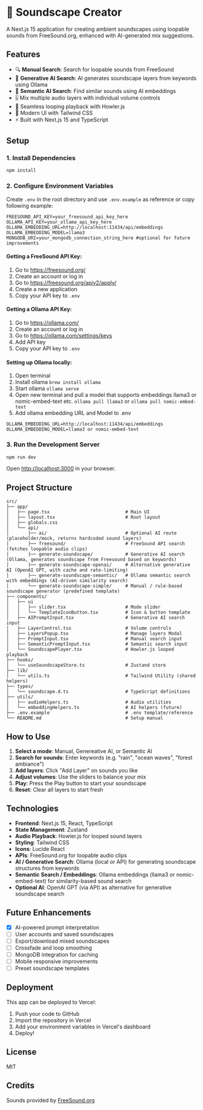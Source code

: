# 🎵 Soundscape Creator

A Next.js 15 application for creating ambient soundscapes using loopable sounds from FreeSound.org, enhanced with AI-generated mix suggestions.

## Features

- 🔍 **Manual Search**: Search for loopable sounds from FreeSound
- 🤖 **Generative AI Search**: AI generates soundscape layers from keywords using Ollama
- 🧠 **Semantic AI Search**: Find similar sounds using AI embeddings
- 🎚️ Mix multiple audio layers with individual volume controls
- 🔄 Seamless looping playback with Howler.js
- 🎨 Modern UI with Tailwind CSS
- ⚡ Built with Next.js 15 and TypeScript

## Setup

### 1. Install Dependencies

```bash
npm install
```

### 2. Configure Environment Variables

Create `.env` in the root directory and use `.env.example` as reference or copy following example:

```
FREESOUND_API_KEY=your_freesound_api_key_here
OLLAMA_API_KEY=your_ollama_api_key_here
OLLAMA_EMBEDDING_URL=http://localhost:11434/api/embeddings
OLLAMA_EMBEDDING_MODEL=llama3
MONGODB_URI=your_mongodb_connection_string_here #optional for future improvements
```

#### Getting a FreeSound API Key:

1. Go to https://freesound.org/
2. Create an account or log in
3. Go to https://freesound.org/apiv2/apply/
4. Create a new application
5. Copy your API key to `.env`

#### Getting a Ollama API Key:

1. Go to https://ollama.com/
2. Create an account or log in
3. Go to https://ollama.com/settings/keys
4. Add API key
5. Copy your API key to `.env`

#### Setting up Ollama locally:

1. Open terminal
2. Install ollama `brew install ollama`
3. Start ollama `ollama serve`
4. Open new terminal and pull a model that supports embeddings llama3 or nomic-embed-text etc. `ollama pull llama3` or `ollama pull nomic-embed-text`
5. Add ollama embedding URL and Model to .env

```
OLLAMA_EMBEDDING_URL=http://localhost:11434/api/embeddings
OLLAMA_EMBEDDING_MODEL=llama3 or nomic-embed-text
```

### 3. Run the Development Server

```bash
npm run dev
```

Open [http://localhost:3000](http://localhost:3000) in your browser.

## Project Structure

```
src/
├── app/
│   ├── page.tsx                            # Main UI
│   ├── layout.tsx                          # Root layout
│   ├── globals.css                         
│   └── api/
│       ├── ai/                             # Optional AI route (placeholder/mock, returns hardcoded sound layers)
│       ├── freesound/                      # FreeSound API search (fetches loopable audio clips)
│       ├── generate-soundscape/            # Generative AI search (Ollama, generates soundscape from Freesound based on keywords)
│       ├── generate-soundscape-openai/     # Alternative generative AI (OpenAI GPT, with cache and rate-limiting)
│       ├── generate-soundscape-semantic/   # Ollama semantic search with embeddings (AI-driven similarity search)
│       └── generate-soundscape-simple/     # Manual / rule-based soundscape generator (predefined template) 
├── components/
│   ├── ui 
│   │   ├── slider.tsx                      # Mode slider
│   │   └── TemplateIconButton.tsx          # Icon & button template
│   ├── AIPromptInput.tsx                   # Generative AI search input
│   ├── LayerControl.tsx                    # Volume controls
│   ├── LayersPopup.tsx                     # Manage layers Modal
│   ├── PromptInput.tsx                     # Manual search input
│   ├── SemanticPromptInput.tsx             # Semantic search input
│   └── SoundscapePlayer.tsx                # Howler.js looped playback
├── hooks/
│   └── useSoundscapeStore.ts               # Zustand store
├── lib/
│   └── utils.ts                            # Tailwind Utility (shared helpers)
├── types/
│   └── soundscape.d.ts                     # TypeScript definitions
├── utils/
│   ├── audioHelpers.ts                     # Audio utilities
│   └── embeddingHelpers.ts                 # AI helpers (future)
├── .env.example                            # .env template/reference
└── README.md                               # Setup manual
```

## How to Use

1. **Select a mode**: Manual, Genereative AI, or Semantic AI
2. **Search for sounds**: Enter keywords (e.g. "rain", "ocean waves", "forest ambiance")
3. **Add layers**: Click "Add Layer" on sounds you like
4. **Adjust volumes**: Use the sliders to balance your mix
5. **Play**: Press the Play button to start your soundscape
6. **Reset**: Clear all layers to start fresh

## Technologies

- **Frontend**: Next.js 15, React, TypeScript
- **State Management**: Zustand
- **Audio Playback**: Howler.js for looped sound layers
- **Styling**: Tailwind CSS
- **Icons**: Lucide React
- **APIs**: FreeSound.org for loopable audio clips
- **AI / Generative Search**: Ollama (local or API) for generating soundscape structures from keywords
- **Semantic Search / Embeddings**: Ollama embeddings (llama3 or nomic-embed-text) for similarity-based sound search
- **Optional AI**: OpenAI GPT (via API) as alternative for generative soundscape search


## Future Enhancements

- [x] AI-powered prompt interpretation
- [ ] User accounts and saved soundscapes
- [ ] Export/download mixed soundscapes
- [ ] Crossfade and loop smoothing
- [ ] MongoDB integration for caching
- [ ] Mobile responsive improvements
- [ ] Preset soundscape templates

## Deployment

This app can be deployed to Vercel:

1. Push your code to GitHub
2. Import the repository in Vercel
3. Add your environment variables in Vercel's dashboard
4. Deploy!

## License

MIT

## Credits

Sounds provided by [FreeSound.org](https://freesound.org)
